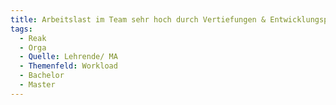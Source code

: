```yaml
---
title: Arbeitslast im Team sehr hoch durch Vertiefungen & Entwicklungsprojekt
tags:
  - Reak
  - Orga
  - Quelle: Lehrende/ MA
  - Themenfeld: Workload
  - Bachelor
  - Master
---
```

